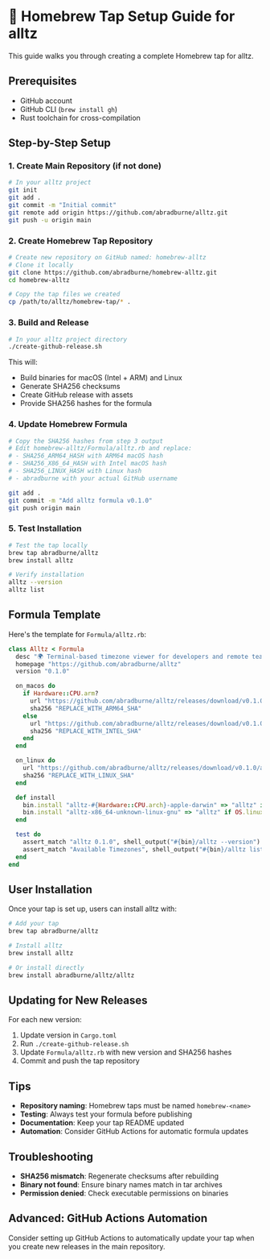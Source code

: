 # 🍺 Homebrew Tap Setup Guide for alltz

This guide walks you through creating a complete Homebrew tap for alltz.

## Prerequisites

- GitHub account
- GitHub CLI (`brew install gh`)
- Rust toolchain for cross-compilation

## Step-by-Step Setup

### 1. Create Main Repository (if not done)
```bash
# In your alltz project
git init
git add .
git commit -m "Initial commit"
git remote add origin https://github.com/abradburne/alltz.git
git push -u origin main
```

### 2. Create Homebrew Tap Repository
```bash
# Create new repository on GitHub named: homebrew-alltz
# Clone it locally
git clone https://github.com/abradburne/homebrew-alltz.git
cd homebrew-alltz

# Copy the tap files we created
cp /path/to/alltz/homebrew-tap/* .
```

### 3. Build and Release
```bash
# In your alltz project directory
./create-github-release.sh
```

This will:
- Build binaries for macOS (Intel + ARM) and Linux
- Generate SHA256 checksums
- Create GitHub release with assets
- Provide SHA256 hashes for the formula

### 4. Update Homebrew Formula
```bash
# Copy the SHA256 hashes from step 3 output
# Edit homebrew-alltz/Formula/alltz.rb and replace:
# - SHA256_ARM64_HASH with ARM64 macOS hash
# - SHA256_X86_64_HASH with Intel macOS hash
# - SHA256_LINUX_HASH with Linux hash
# - abradburne with your actual GitHub username

git add .
git commit -m "Add alltz formula v0.1.0"
git push origin main
```

### 5. Test Installation
```bash
# Test the tap locally
brew tap abradburne/alltz
brew install alltz

# Verify installation
alltz --version
alltz list
```

## Formula Template

Here's the template for `Formula/alltz.rb`:

```ruby
class Alltz < Formula
  desc "🌍 Terminal-based timezone viewer for developers and remote teams"
  homepage "https://github.com/abradburne/alltz"
  version "0.1.0"

  on_macos do
    if Hardware::CPU.arm?
      url "https://github.com/abradburne/alltz/releases/download/v0.1.0/alltz-v0.1.0-aarch64-apple-darwin.tar.gz"
      sha256 "REPLACE_WITH_ARM64_SHA"
    else
      url "https://github.com/abradburne/alltz/releases/download/v0.1.0/alltz-v0.1.0-x86_64-apple-darwin.tar.gz"
      sha256 "REPLACE_WITH_INTEL_SHA"
    end
  end

  on_linux do
    url "https://github.com/abradburne/alltz/releases/download/v0.1.0/alltz-v0.1.0-x86_64-unknown-linux-gnu.tar.gz"
    sha256 "REPLACE_WITH_LINUX_SHA"
  end

  def install
    bin.install "alltz-#{Hardware::CPU.arch}-apple-darwin" => "alltz" if OS.mac?
    bin.install "alltz-x86_64-unknown-linux-gnu" => "alltz" if OS.linux?
  end

  test do
    assert_match "alltz 0.1.0", shell_output("#{bin}/alltz --version")
    assert_match "Available Timezones", shell_output("#{bin}/alltz list")
  end
end
```

## User Installation

Once your tap is set up, users can install alltz with:

```bash
# Add your tap
brew tap abradburne/alltz

# Install alltz
brew install alltz

# Or install directly
brew install abradburne/alltz/alltz
```

## Updating for New Releases

For each new version:

1. Update version in `Cargo.toml`
2. Run `./create-github-release.sh`
3. Update `Formula/alltz.rb` with new version and SHA256 hashes
4. Commit and push the tap repository

## Tips

- **Repository naming**: Homebrew taps must be named `homebrew-<name>`
- **Testing**: Always test your formula before publishing
- **Documentation**: Keep your tap README updated
- **Automation**: Consider GitHub Actions for automatic formula updates

## Troubleshooting

- **SHA256 mismatch**: Regenerate checksums after rebuilding
- **Binary not found**: Ensure binary names match in tar archives
- **Permission denied**: Check executable permissions on binaries

## Advanced: GitHub Actions Automation

Consider setting up GitHub Actions to automatically update your tap when you create new releases in the main repository.